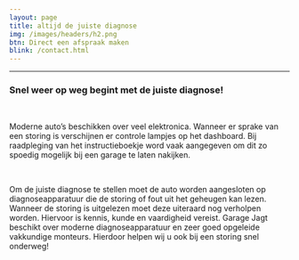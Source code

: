 ```yaml
---
layout: page
title: altijd de juiste diagnose
img: /images/headers/h2.png
btn: Direct een afspraak maken
blink: /contact.html
---	
```

---
<div class="container">
	<div>
		<h3>Snel weer op weg begint met de juiste diagnose!</h3>
		<br>
		<p>Moderne auto’s beschikken over veel elektronica. Wanneer er sprake van een storing is verschijnen er controle lampjes op het dashboard. Bij raadpleging van het instructieboekje word vaak aangegeven om dit zo spoedig mogelijk bij een garage te laten nakijken.</p>
		<br>
		<p>Om de juiste diagnose te stellen moet de auto worden aangesloten op diagnoseapparatuur die de storing of fout uit het geheugen kan lezen. Wanneer de storing is uitgelezen moet deze uiteraard nog verholpen worden. Hiervoor is kennis, kunde en vaardigheid vereist. Garage Jagt beschikt over moderne diagnoseapparatuur en zeer goed opgeleide vakkundige monteurs. Hierdoor helpen wij u ook bij een storing snel onderweg!</p>
		<br>
	</div>
</div>